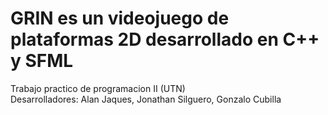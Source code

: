 # GRIN es un videojuego de plataformas 2D desarrollado en C++ y SFML <br> 
Trabajo practico de programacion II (UTN) <br>
Desarrolladores: Alan Jaques, Jonathan Silguero, Gonzalo Cubilla

